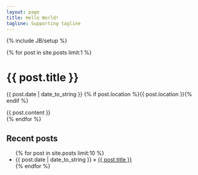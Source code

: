 ```yaml
---
layout: page
title: Hello World!
tagline: Supporting tagline
---
```

{% include JB/setup %}

{% for post in site.posts limit:1 %}
  <div id="post">
    <h1>{{ post.title }}</h1>
    <p class="meta">
      {{ post.date | date_to_string }}
      {% if post.location %}{{ post.location }}{% endif %}
    </p>
    {{ post.content }}
  </div>
{% endfor %}

## Recent posts
<ul class="posts">
  {% for post in site.posts limit:10 %}
    <li><span>{{ post.date | date_to_string }}</span> &raquo; <a href="{{ BASE_PATH }}{{ post.url }}">{{ post.title }}</a></li>
  {% endfor %}
</ul>
